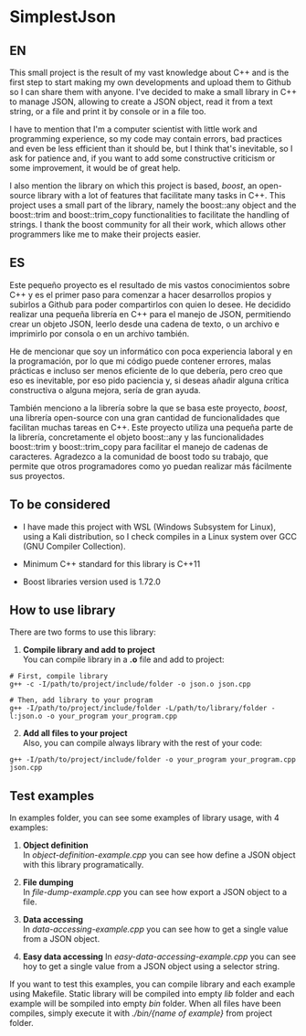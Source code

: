 # SimplestJson

## EN
This small project is the result of my vast knowledge about C++ and is the first step to start making my own developments and upload them to Github so I can share them with anyone. I've decided to make a small library in C++ to manage JSON, allowing to create a JSON object, read it from a text string, or a file and print it by console or in a file too.

I have to mention that I'm a computer scientist with little work and programming experience, so my code may contain errors, bad practices and even be less efficient than it should be, but I think that's inevitable, so I ask for patience and, if you want to add some constructive criticism or some improvement, it would be of great help.

I also mention the library on which this project is based, *boost*, an open-source library with a lot of features that facilitate many tasks in C++. This project uses a small part of the library, namely the boost::any object and the boost::trim and boost::trim_copy functionalities to facilitate the handling of strings. I thank the boost community for all their work, which allows other programmers like me to make their projects easier.

## ES
Este pequeño proyecto es el resultado de mis vastos conocimientos sobre C++ y es el primer paso para comenzar a hacer desarrollos propios y subirlos a Github para poder compartirlos con quien lo desee. He decidido realizar una pequeña librería en C++ para el manejo de JSON, permitiendo crear un objeto JSON, leerlo desde una cadena de texto, o un archivo e imprimirlo por consola o en un archivo también.

He de mencionar que soy un informático con poca experiencia laboral y en la programación, por lo que mi código puede contener errores, malas prácticas e incluso ser menos eficiente de lo que debería, pero creo que eso es inevitable, por eso pido paciencia y, si deseas añadir alguna crítica constructiva o alguna mejora, sería de gran ayuda.

También menciono a la librería sobre la que se basa este proyecto, *boost*, una librería open-source con una gran cantidad de funcionalidades que facilitan muchas tareas en C++. Este proyecto utiliza una pequeña parte de la librería, concretamente el objeto boost::any y las funcionalidades boost::trim y boost::trim_copy para facilitar el manejo de cadenas de caracteres. Agradezco a la comunidad de boost todo su trabajo, que permite que otros programadores como yo puedan realizar más fácilmente sus proyectos.

## To be considered
* I have made this project with WSL (Windows Subsystem for Linux), using a Kali distribution, so I check compiles in a Linux system over GCC (GNU Compiler Collection).

* Minimum C++ standard for this library is C++11

* Boost libraries version used is 1.72.0

## How to use library
There are two forms to use this library:

1. **Compile library and add to project**\
You can compile library in a **.o** file and add to project:
```
# First, compile library
g++ -c -I/path/to/project/include/folder -o json.o json.cpp

# Then, add library to your program
g++ -I/path/to/project/include/folder -L/path/to/library/folder -l:json.o -o your_program your_program.cpp
```

2. **Add all files to your project**\
Also, you can compile always library with the rest of your code:
```
g++ -I/path/to/project/include/folder -o your_program your_program.cpp json.cpp
```

## Test examples
In examples folder, you can see some examples of library usage, with 4 examples:

1. **Object definition**\
In *object-definition-example.cpp* you can see how define a JSON object with this library programatically.

2. **File dumping**\
In *file-dump-example.cpp* you can see how export a JSON object to a file.

3. **Data accessing**\
In *data-accessing-example.cpp* you can see how to get a single value from a JSON object.

4. **Easy data accessing**
In *easy-data-accessing-example.cpp* you can see hoy to get a single value from a JSON object using a selector string.

If you want to test this examples, you can compile library and each example using Makefile. Static library will be compiled into empty *lib* folder and each example will be sompiled into empty *bin* folder. When all files have been compiles, simply execute it with *./bin/{name of example}* from project folder.